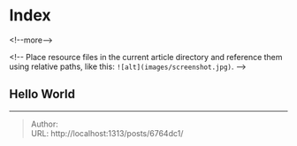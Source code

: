 # Index


&lt;!--more--&gt;

&lt;!-- Place resource files in the current article directory and reference them using relative paths, like this: `![alt](images/screenshot.jpg)`. --&gt;

## Hello World


---

> Author:   
> URL: http://localhost:1313/posts/6764dc1/  

